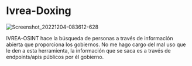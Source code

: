 # Ivrea-Doxing

![Screenshot_20221204-083612-628](https://user-images.githubusercontent.com/114892766/205496836-af303191-fbff-4e73-bc3a-0d67593d03f9.png)


IVREA-OSINT hace la búsqueda de personas a través de información abierta que proporciona los gobiernos. No me hago cargo del mal uso que le den a esta herramienta, la información que se saca es a través de endpoints/apis públicos por él gobierno.
